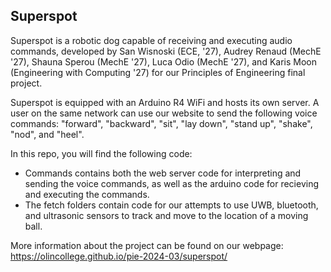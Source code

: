 ## Superspot

Superspot is a robotic dog capable of receiving and executing audio commands, developed by San Wisnoski (ECE, '27), Audrey Renaud (MechE '27), Shauna Sperou (MechE '27), Luca Odio (MechE '27), and Karis Moon (Engineering with Computing '27) for our Principles of Engineering final project.

Superspot is equipped with an Arduino R4 WiFi and hosts its own server. A user on the same network can use our website to send the following voice commands: "forward", "backward", "sit", "lay down", "stand up", "shake", "nod", and "heel". 

In this repo, you will find the following code: 
* Commands contains both the web server code for interpreting and sending the voice commands, as well as the arduino code for recieving and executing the commands.
* The fetch folders contain code for our attempts to use UWB, bluetooth, and ultrasonic sensors to track and move to the location of a moving ball.  

More information about the project can be found on our webpage: https://olincollege.github.io/pie-2024-03/superspot/
